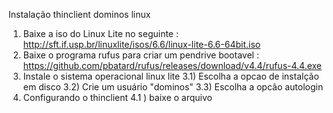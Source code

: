 Instalação thinclient dominos linux
1) Baixe a iso do Linux Lite no seguinte : http://sft.if.usp.br/linuxlite/isos/6.6/linux-lite-6.6-64bit.iso
2) Baixe o programa rufus para criar um pendrive bootavel : https://github.com/pbatard/rufus/releases/download/v4.4/rufus-4.4.exe
3) Instale o sistema operacional linux lite
   3.1) Escolha a opcao de instalção em disco
   3.2) Crie um usuário "dominos"
   3.3) Escolha a opcão autologin
4) Configurando o thinclient
   4.1 ) baixe o arquivo  
